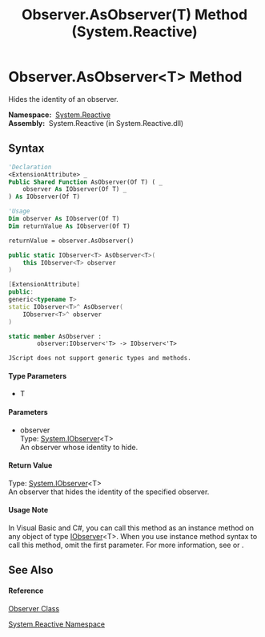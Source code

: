 ﻿---
title: Observer.AsObserver(T) Method  (System.Reactive)
TOCTitle: AsObserver(T) Method
ms:assetid: M:System.Reactive.Observer.AsObserver``1(System.IObserver{``0})
ms:mtpsurl: https://msdn.microsoft.com/en-us/library/Hh229789(v=VS.103)
ms:contentKeyID: 36069460
ms.date: 06/28/2011
mtps_version: v=VS.103
f1_keywords:
- System.Reactive.Observer.AsObserver``1
dev_langs:
- CSharp
- JScript
- VB
- FSharp
- c++
---

# Observer.AsObserver\<T\> Method

Hides the identity of an observer.

**Namespace:**  [System.Reactive](hh229356\(v=vs.103\).md)  
**Assembly:**  System.Reactive (in System.Reactive.dll)

## Syntax

``` vb
'Declaration
<ExtensionAttribute> _
Public Shared Function AsObserver(Of T) ( _
    observer As IObserver(Of T) _
) As IObserver(Of T)
```

``` vb
'Usage
Dim observer As IObserver(Of T)
Dim returnValue As IObserver(Of T)

returnValue = observer.AsObserver()
```

``` csharp
public static IObserver<T> AsObserver<T>(
    this IObserver<T> observer
)
```

``` c++
[ExtensionAttribute]
public:
generic<typename T>
static IObserver<T>^ AsObserver(
    IObserver<T>^ observer
)
```

``` fsharp
static member AsObserver : 
        observer:IObserver<'T> -> IObserver<'T> 
```

``` jscript
JScript does not support generic types and methods.
```

#### Type Parameters

  - T

#### Parameters

  - observer  
    Type: [System.IObserver](https://msdn.microsoft.com/en-us/library/Dd783449)\<T\>  
    An observer whose identity to hide.  

#### Return Value

Type: [System.IObserver](https://msdn.microsoft.com/en-us/library/Dd783449)\<T\>  
An observer that hides the identity of the specified observer.  

#### Usage Note

In Visual Basic and C\#, you can call this method as an instance method on any object of type [IObserver](https://msdn.microsoft.com/en-us/library/Dd783449)\<T\>. When you use instance method syntax to call this method, omit the first parameter. For more information, see [](https://msdn.microsoft.com/en-us/library/Bb384936) or [](https://msdn.microsoft.com/en-us/library/Bb383977).

## See Also

#### Reference

[Observer Class](hh229899\(v=vs.103\).md)

[System.Reactive Namespace](hh229356\(v=vs.103\).md)

